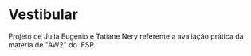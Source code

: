 # Vestibular
Projeto de Julia Eugenio e Tatiane Nery referente a avaliação prática da materia de "AW2" do IFSP.
